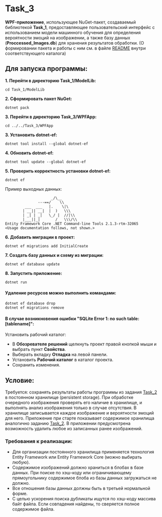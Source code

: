 # **Task_3**
**WPF-приложение**, использующее NuGet-пакет, создаваемый библиотекой **Task_1**, предоставляющее пользовательский интерфейс с использованием модели машинного обучения для определения вероятности эмоций на изображении, а также базу данных (**Proccessed_Images.db**) для хранения результатов обработки. (О формировании пакета и работы с ним см. в файле [README](https://github.com/tsirleo/Lab_DotNET/blob/master/Task_1/README.md) внутри соответствующего каталога)

## **Для запуска программы:** 
**1. Перейти в директорию Task_1/ModelLib:**
```
cd Task_1/ModelLib
```
**2. Сформировать пакет NuGet:**
```
dotnet pack
```
**3. Перейти в директорию Task_3/WPFApp:**
```
cd ../../Task_3/WPFApp
```
**3. Установить dotnet-ef:**
```
dotnet tool install --global dotnet-ef
```
**4. Обновить dotnet-ef:**
```
dotnet tool update --global dotnet-ef
```
**5. Проверить корректность установки dotnet-ef:**
```
dotnet ef
```
Пример выходных данных:
```
                     _/\__
               ---==/    \\
         ___  ___   |.    \|\
        | __|| __|  |  )   \\\
        | _| | _|   \_/ |  //|\\
        |___||_|       /   \\\/\\
Entity Framework Core .NET Command-line Tools 2.1.3-rtm-32065
<Usage documentation follows, not shown.>
```
**6. Добавить миграции в проект:**
```
dotnet ef migrations add InitialCreate
```
**7. Создать базу данных и схему из миграции:**
```
dotnet ef database update
```
**8. Запустить приложение:**
```
dotnet run
```
#### Удаление ресурсов можно выполнить командами:
```
dotnet ef database drop
dotnet ef migrations remove
```
#### В случае возникновения ошибки "SQLite Error 1: no such table: [tablename]":
Установить рабочий каталог:
- В **Обозревателе решений** щелкнуть проект правой кнопкой мыши и выбрать пункт **Свойства**.
- Выберать вкладку **Отладка** на левой панели.
- Установить **Рабочий каталог** в каталог проекта.
- Сохранить изменения.

## **Условие:** 
Требуется: сохранять результаты работы программы из задания [Task_2](https://github.com/tsirleo/Lab_DotNET/tree/master/Task_2) в постоянном хранилище (persistent storage). При обработке очередного изображения проверять его наличие в хранилище, и выполнять анализ изображения только в случае отсутствия. В хранилище записывается каждое изображение и вероятности эмоций для него.  Приложение при старте показывает содержимое хранилища аналогично заданию [Task_2](https://github.com/tsirleo/Lab_DotNET/tree/master/Task_2).  В приложении предусмотрена возможность удалить любое из записанных ранее изображений. 

### **Требования к реализации:** 
- Для организации постоянного хранилища применяется технология Entity Framework или Entity Framework Core (можно выбирать любую).  
- Содержимое изображений должно храниться в блобах в базе данных. При поиске по хэш-коду или ограничивающему прямоугольнику содержимое блоба из базы данных загружаться не должно. 
- Все отношения базы данных должны быть в третьей нормальной форме. 
- С целью ускорения поиска дубликаты ищутся по хэш-коду массива байт файла.  Если совпадения найдены, то сверяется полное содержимое файла. 